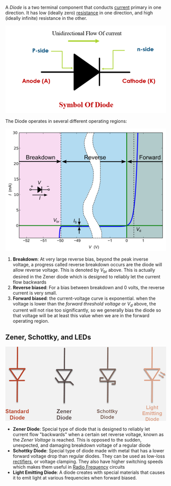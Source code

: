
A *Diode* is a two terminal component that conducts [current](../Electricity.md) primary in one direction. It has low (ideally zero) [resistance](Resistors.md) in one direction, and high (ideally infinite) resistance in the other.

![](../../Attachments/Pasted%20image%2020230122174121.png)

The Diode operates in several different operating regions:

![](../../Attachments/Pasted%20image%2020230122174617.png)

1. **Breakdown**: At very large reverse bias, beyond the peak inverse voltage, a progress called reverse breakdown occurs are the diode will allow reverse voltage. This is denoted by $V_\text{br}$ above. This is actually desired in the Zener diode which is designed to reliably let the current flow backwards
2. **Reverse biased**: For a bias between breakdown and 0 volts, the reverse current is very small.
3. **Forward biased**: the current-voltage curve is exponential. when the voltage is lower than the *forward threshold voltage* or $V_d$ above, the current will not rise too significantly, so we generally bias the diode so that voltage will be at least this value when we are in the forward operating region.

## Zener, Schottky, and LEDs

![](../../Attachments/Pasted%20image%2020230122174223.png)

- **Zener Diode**: Special type of diode that is designed to reliably let current flow "backwards" when a certain set reverse voltage, known as the *Zener Voltage* is reached. This is opposed to the sudden, unexpected, and damaging breakdown voltage of a regular diode
- **Schottky Diode**: Special type of diode made with metal that has a lower forward voltage drop than regular diodes. They can be used as low-loss [rectifiers](Power%20Electronics.md), or voltage clamping. They also have higher switching speeds which makes them useful in [Radio Frequency](Radio%20Frequency.md) circuits
- **Light Emitting Diode**: A diode creates with special materials that causes it to emit light at various frequencies when forward biased. 